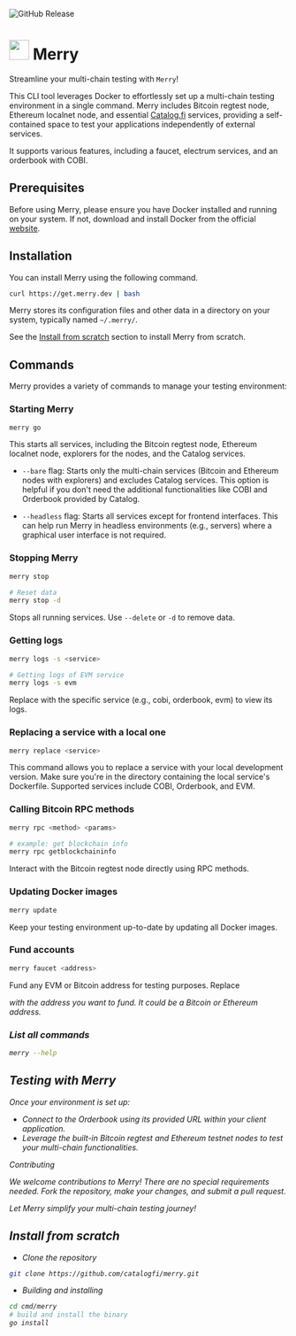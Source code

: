 ![GitHub Release](https://img.shields.io/github/v/release/catalogfi/merry)

<h1> <img height="36px" src="./logo.png">  <span>Merry</span> </h1>

Streamline your multi-chain testing with `Merry`!

This CLI tool leverages Docker to effortlessly set up a multi-chain testing environment in a single command. Merry includes Bitcoin regtest node, Ethereum localnet node, and essential [Catalog.fi](https://www.catalog.fi/) services, providing a self-contained space to test your applications independently of external services.

It supports various features, including a faucet, electrum services, and an orderbook with COBI.

## Prerequisites

Before using Merry, please ensure you have Docker installed and running on your system. If not, download and install Docker from the official [website](https://www.docker.com).

## Installation

You can install Merry using the following command.

```bash
curl https://get.merry.dev | bash
```

Merry stores its configuration files and other data in a directory on your system, typically named `~/.merry/`.

See the [Install from scratch](#install-from-scratch) section to install Merry from scratch.

## Commands

Merry provides a variety of commands to manage your testing environment:

### Starting Merry

```bash
merry go
```

This starts all services, including the Bitcoin regtest node, Ethereum localnet node, explorers for the nodes, and the Catalog services.

- `--bare` flag: Starts only the multi-chain services (Bitcoin and Ethereum nodes with explorers) and excludes Catalog services. This option is helpful if you don't need the additional functionalities like COBI and Orderbook provided by Catalog.

- `--headless` flag: Starts all services except for frontend interfaces. This can help run Merry in headless environments (e.g., servers) where a graphical user interface is not required.

### Stopping Merry

```bash
merry stop

# Reset data
merry stop -d
```

Stops all running services. Use `--delete` or `-d` to remove data.

### Getting logs

```bash
merry logs -s <service>

# Getting logs of EVM service
merry logs -s evm
```

Replace <service> with the specific service (e.g., cobi, orderbook, evm) to view its logs.

### Replacing a service with a local one

```bash
merry replace <service>
```

This command allows you to replace a service with your local development version. Make sure you're in the directory containing the local service's Dockerfile. Supported services include COBI, Orderbook, and EVM.

### Calling Bitcoin RPC methods

```bash
merry rpc <method> <params>

# example: get blockchain info
merry rpc getblockchaininfo
```

Interact with the Bitcoin regtest node directly using RPC methods.

### Updating Docker images

```bash
merry update
```

Keep your testing environment up-to-date by updating all Docker images.

### Fund accounts

```bash
merry faucet <address>
```

Fund any EVM or Bitcoin address for testing purposes. Replace <address> with the address you want to fund. It could be a Bitcoin or Ethereum address.

### List all commands

```bash
merry --help
```

## Testing with Merry

Once your environment is set up:

- Connect to the Orderbook using its provided URL within your client application.
- Leverage the built-in Bitcoin regtest and Ethereum testnet nodes to test your multi-chain functionalities.

Contributing

We welcome contributions to Merry! There are no special requirements needed. Fork the repository, make your changes, and submit a pull request.

Let Merry simplify your multi-chain testing journey!

## Install from scratch

- Clone the repository

```bash
git clone https://github.com/catalogfi/merry.git
```

- Building and installing

```bash
cd cmd/merry
# build and install the binary
go install
```
